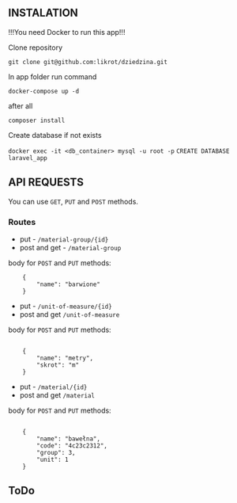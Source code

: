 ## INSTALATION

!!!You need Docker to run this app!!!

Clone repository

`git clone git@github.com:likrot/dziedzina.git`

In app folder run command

`docker-compose up -d` 

after all

`composer install`

Create database if not exists

`docker exec -it <db_container> mysql -u root -p`
`CREATE DATABASE laravel_app`

## API REQUESTS

You can use `GET`, `PUT` and `POST` methods.

### Routes

* put - `/material-group/{id}`
* post and get - `/material-group`

body for `POST` and `PUT` methods:

```
    {
        "name": "barwione"
    }

```

* put - `/unit-of-measure/{id}`
* post and get `/unit-of-measure`

body for `POST` and `PUT` methods:

```

    {
        "name": "metry",
        "skrot": "m"
    }

```

* put - `/material/{id}`
* post and get `/material`

body for `POST` and `PUT` methods:

```

    {
        "name": "bawełna",
        "code": "4c23c2312",
        "group": 3,
        "unit": 1
    }

```

## ToDo
